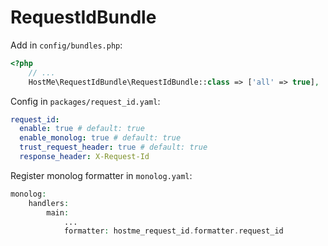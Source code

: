 RequestIdBundle
==============

Add in `config/bundles.php`:

```php
<?php
    // ...
    HostMe\RequestIdBundle\RequestIdBundle::class => ['all' => true],
```

Config in `packages/request_id.yaml`:

```yaml
request_id:
  enable: true # default: true
  enable_monolog: true # default: true
  trust_request_header: true # default: true
  response_header: X-Request-Id
```

Register monolog formatter in `monolog.yaml`:

```php
monolog:
    handlers:
        main:
            ...
            formatter: hostme_request_id.formatter.request_id
```

